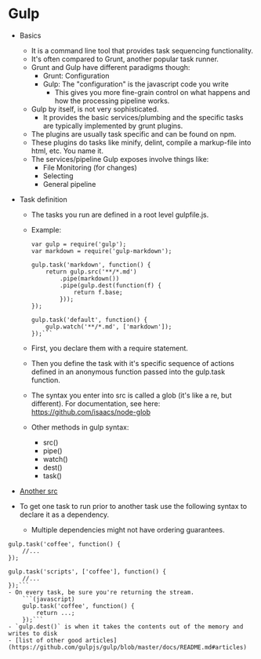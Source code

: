 Gulp
===============

- Basics
    - It is a command line tool that provides task sequencing functionality.
    - It's often compared to Grunt, another popular task runner.
    - Grunt and Gulp have different paradigms though:
        - Grunt: Configuration
        - Gulp: The "configuration" is the javascript code you write
            - This gives you more fine-grain control on what happens and how the processing pipeline works.
    - Gulp by itself, is not very sophisticated.
        - It provides the basic services/plumbing and the specific tasks are typically implemented by grunt plugins.
    - The plugins are usually task specific and can be found on npm.
    - These plugins do tasks like minify, delint, compile a markup-file into html, etc.  You name it.
    - The services/pipeline Gulp exposes involve things like:
        - File Monitoring (for changes)
        - Selecting
        - General pipeline

- Task definition
    - The tasks you run are defined in a root level gulpfile.js.
    - Example:
    
        ```(javascript)
        var gulp = require('gulp');
        var markdown = require('gulp-markdown');

        gulp.task('markdown', function() {
            return gulp.src('**/*.md')
                .pipe(markdown())
                .pipe(gulp.dest(function(f) {
                    return f.base;
                }));
        });

        gulp.task('default', function() {
            gulp.watch('**/*.md', ['markdown']);
        });```

    - First, you declare them with a require statement.
    - Then you define the task with it's specific sequence of actions defined in an anonymous function passed into the gulp.task function.
    - The syntax you enter into src is called a glob (it's like a re, but different).  For documentation, see here: https://github.com/isaacs/node-glob
    - Other methods in gulp syntax:
        - src()
        - pipe()
        - watch()
        - dest()
        - task()
- [Another src](https://www.youtube.com/watch?v=dwSLFai8ovQ)
- To get one task to run prior to another task use the following syntax to declare it as a dependency.
    - Multiple dependencies might not have ordering guarantees.
```(javascript)
gulp.task('coffee', function() {
    //...
});

gulp.task('scripts', ['coffee'], function() {
    //...   
});```
- On every task, be sure you're returning the stream.
    ```(javascript)
    gulp.task('coffee', function() {
        return ...;
    });```
- `gulp.dest()` is when it takes the contents out of the memory and writes to disk
- [list of other good articles](https://github.com/gulpjs/gulp/blob/master/docs/README.md#articles)